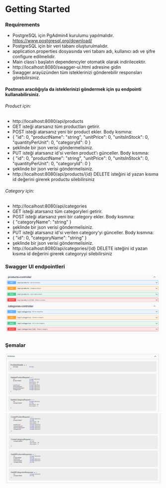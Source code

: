 # Getting Started

### Requirements
- PostgreSQL için PgAdmin4 kurulumu yapılmalıdır. https://www.postgresql.org/download/
- PostgreSQL için bir veri tabanı oluşturulmalıdır.
- application.properties dosyasında veri tabanı adı, kullanıcı adı ve şifre configure edilmelidir. 
- Main class'ı başlatın dependencyler otomatik olarak indirilecektir. 
- http://localhost:8080/swagger-ui.html adresine gidin 
- Swagger arayüzünden tüm isteklerinizi gönderebilir responsları görebilirsiniz.
#### Postman aracılığıyla da isteklerinizi göndermek için şu endpointi kullanabilirsiniz. 
###### Product için:
- http://localhost:8080/api/products 
- GET isteği atarsanız tüm productları getirir.
- POST isteği atarsanız yeni bir product ekler. Body kısmına:
- {
  "id": 0,
  "productName": "string",
  "unitPrice": 0,
  "unitsInStock": 0,
  "quantityPerUnit": 0,
  "categoryId": 0
  }
- şeklinde bir json verisi göndermelisiniz.
- PUT isteği atarsanız id'si verilen product'ı günceller. Body kısmına:
- {
  "id": 0,
  "productName": "string",
  "unitPrice": 0,
  "unitsInStock": 0,
  "quantityPerUnit": 0,
  "categoryId": 0
  }
- şeklinde bir json verisi göndermelisiniz.
- http://localhost:8080/api/products/{id} DELETE isteğini id yazan kısıma id değerini girerek productu silebilirsiniz 
###### Category için:
- http://localhost:8080/api/categories
- GET isteği atarsanız tüm categoryleri getirir.
- POST isteği atarsanız yeni bir category ekler. Body kısmına:
- {
  "categoryName": "string"
  }
- şeklinde bir json verisi göndermelisiniz.
- PUT isteği atarsanız id'si verilen category'yi günceller. Body kısmına:
- {
  "id": 0,
  "categoryName": "string"
  }
- şeklinde bir json verisi göndermelisiniz.
- http://localhost:8080/api/categories/{id} DELETE isteğini id yazan kısıma id değerini girerek categoryyi silebilirsiniz
    
### Swagger UI endpointleri
![img_1.png](img_1.png)

### Şemalar
![img_2.png](img_2.png)
![img_3.png](img_3.png)
